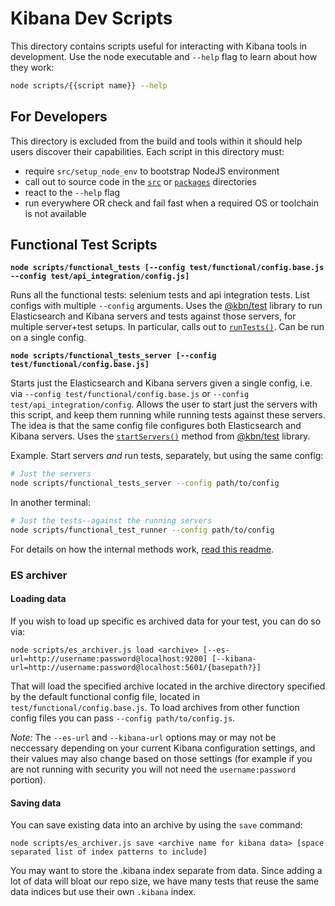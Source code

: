 # Kibana Dev Scripts

This directory contains scripts useful for interacting with Kibana tools in development. Use the node executable and `--help` flag to learn about how they work:

```sh
node scripts/{{script name}} --help
```

## For Developers

This directory is excluded from the build and tools within it should help users discover their capabilities. Each script in this directory must:

- require `src/setup_node_env` to bootstrap NodeJS environment
- call out to source code in the [`src`](../src) or [`packages`](../packages) directories
- react to the `--help` flag
- run everywhere OR check and fail fast when a required OS or toolchain is not available

## Functional Test Scripts

**`node scripts/functional_tests [--config test/functional/config.base.js --config test/api_integration/config.js]`**

Runs all the functional tests: selenium tests and api integration tests. List configs with multiple `--config` arguments. Uses the [@kbn/test](../src/platform/packages/shared/kbn-test) library to run Elasticsearch and Kibana servers and tests against those servers, for multiple server+test setups. In particular, calls out to [`runTests()`](../src/platform/packages/shared/kbn-test/src/functional_tests/run_tests/run_tests.ts). Can be run on a single config.

**`node scripts/functional_tests_server [--config test/functional/config.base.js]`**

Starts just the Elasticsearch and Kibana servers given a single config, i.e. via `--config test/functional/config.base.js` or `--config test/api_integration/config`. Allows the user to start just the servers with this script, and keep them running while running tests against these servers. The idea is that the same config file configures both Elasticsearch and Kibana servers. Uses the [`startServers()`](../src/platform/packages/shared/kbn-test/src/functional_tests/start_servers/start_servers.ts#L27-L89) method from [@kbn/test](../src/platform/packages/shared/kbn-test) library.

Example. Start servers _and_ run tests, separately, but using the same config:

```sh
# Just the servers
node scripts/functional_tests_server --config path/to/config
```

In another terminal:

```sh
# Just the tests--against the running servers
node scripts/functional_test_runner --config path/to/config
```

For details on how the internal methods work, [read this readme](../src/platform/packages/shared/kbn-test/README.mdx).

### ES archiver 

#### Loading data

If you wish to load up specific es archived data for your test, you can do so via:

```
node scripts/es_archiver.js load <archive> [--es-url=http://username:password@localhost:9200] [--kibana-url=http://username:password@localhost:5601/{basepath?}]
```

That will load the specified archive located in the archive directory specified by the default functional config file, located in `test/functional/config.base.js`. To load archives from other function config files you can pass `--config path/to/config.js`.

*Note:* The `--es-url` and `--kibana-url` options may or may not be neccessary depending on your current Kibana configuration settings, and their values
may also change based on those settings (for example if you are not running with security you will not need the `username:password` portion).

#### Saving data

You can save existing data into an archive by using the `save` command:

 ```
node scripts/es_archiver.js save <archive name for kibana data> [space separated list of index patterns to include]
```

You may want to store the .kibana index separate from data. Since adding a lot of data will bloat our repo size, we have many tests that reuse the same
data indices but use their own `.kibana` index. 